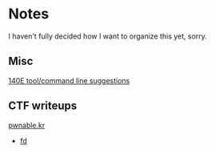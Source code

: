 # Notes

I haven't fully decided how I want to organize this yet, sorry.

## Misc

[140E tool/command line suggestions](./140e.html)

## CTF writeups

[pwnable.kr](./pwnable.kr)

* [fd](./pwnable.kr/fd.html)
